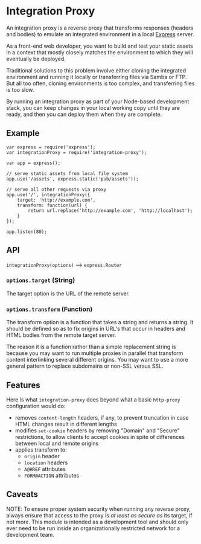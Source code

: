 # Integration Proxy

An integration proxy is a reverse proxy that transforms responses (headers and bodies) to emulate an integrated environment in a local [Express](http://expressjs.com/) server.

As a front-end web developer, you want to build and test your static assets in a context that mostly closely matches the environment to which they will eventually be deployed.

Traditional solutions to this problem involve either cloning the integrated environment and running it locally or transferring files via Samba or FTP. But all too often, cloning environments is too complex, and transferring files is too slow.

By running an integration proxy as part of your Node-based development stack, you can keep changes in your local working copy until they are ready, and then you can deploy them when they are complete.

## Example

```
var express = require('express');
var integrationProxy = require('integration-proxy');

var app = express();

// serve static assets from local file system
app.use('/assets', express.static('pub/assets'));

// serve all other requests via proxy
app.use('/', integrationProxy({
	target: 'http://example.com',
	transform: function(url) {
		return url.replace('http://example.com', 'http://localhost');
	}
});

app.listen(80);
```

## API

`integrationProxy(options)` --> `express.Router`

### `options.target` (String)

The target option is the URL of the remote server.

### `options.transform` (Function)

The transform option is a function that takes a string and returns a string. It should be defined so as to fix origins in URL's that occur in headers and HTML bodies from the remote target server.

The reason it is a function rather than a simple replacement string is because you may want to run multiple proxies in parallel that transform content interlinking several different origins. You may want to use a more general pattern to replace subdomains or non-SSL versus SSL.

## Features

Here is what `integration-proxy` does beyond what a basic `http-proxy` configuration would do:

* removes `content-length` headers, if any, to prevent truncation in case HTML changes result in different lengths
* modifies `set-cookie` headers by removing "Domain" and "Secure" restrictions, to allow clients to accept cookies in spite of differences between local and remote origins
* applies transform to:
	* `origin` header
	* `location` headers
	* `A@HREF` attributes
	* `FORM@ACTION` attributes

## Caveats

NOTE: To ensure proper system security when running any reverse proxy, always ensure that access to the proxy is _at least as secure as_ its target, if not more. This module is intended as a development tool and should only ever need to be run inside an organizationally restricted network for a development team.
